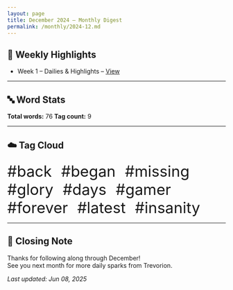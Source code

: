 ```yaml
---
layout: page
title: December 2024 – Monthly Digest
permalink: /monthly/2024-12.md
---
```


## 📅 Weekly Highlights

- Week 1 – Dailies & Highlights – [View](/2024/12/30/week-1.html)

---

## 🔤 Word Stats

**Total words:** 76
**Tag count:** 9

---

## ☁️ Tag Cloud

<span style="font-size: 2.5em; margin-right: 0.5em;">#back</span>
<span style="font-size: 2.5em; margin-right: 0.5em;">#began</span>
<span style="font-size: 2.5em; margin-right: 0.5em;">#missing</span>
<span style="font-size: 2.5em; margin-right: 0.5em;">#glory</span>
<span style="font-size: 2.5em; margin-right: 0.5em;">#days</span>
<span style="font-size: 2.5em; margin-right: 0.5em;">#gamer</span>
<span style="font-size: 2.5em; margin-right: 0.5em;">#forever</span>
<span style="font-size: 2.5em; margin-right: 0.5em;">#latest</span>
<span style="font-size: 2.5em; margin-right: 0.5em;">#insanity</span>

---

## 🌟 Closing Note

Thanks for following along through December!  
See you next month for more daily sparks from Trevorion.

_Last updated: Jun 08, 2025_